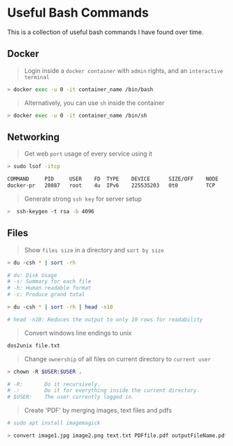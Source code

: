 # Useful Bash Commands

This is a collection of useful bash commands I have found over time.

## Docker

> Login inside a `docker container` with `admin` rights, and an `interactive terminal`

``` bash
> docker exec -u 0 -it container_name /bin/bash
```

> Alternatively, you can use `sh` inside the container

``` bash
> docker exec -u 0 -it container_name /bin/sh
```

## Networking

> Get web `port` usage of every service using it

``` bash
> sudo lsof -itcp

COMMAND     PID     USER    FD  TYPE    DEVICE      SIZE/OFF    NODE    NAME
docker-pr   20887   root    4u  IPv6    225535203   0t0         TCP     *:1883 (LISTEN)
```

> Generate strong `ssh key` for server setup

```bash
>  ssh-keygen -t rsa -b 4096
```

## Files

> Show `files size` in a directory and `sort by size`

```bash
> du -csh * | sort -rh

# du: Disk Usage
# -s: Summary for each file
# -h: Human readable format
# -c: Produce grand total

> du -csh * | sort -rh | head -n10

# head -n10: Reduces the output to only 10 rows for readability
```

> Convert windows line endings to unix

```bash
dos2unix file.txt
```

> Change `ownership` of all files on current directory to `current user`

```bash
> chown -R $USER:$USER .

# -R:		Do it recursively.
# .:		Do it for everything inside the current directory.
# $USER:	The user currently logged in.
```

> Create 'PDF' by merging images, text files and pdfs

```bash
# sudo apt install imagemagick

> convert image1.jpg image2.png text.txt PDFfile.pdf outputFileName.pdf
```